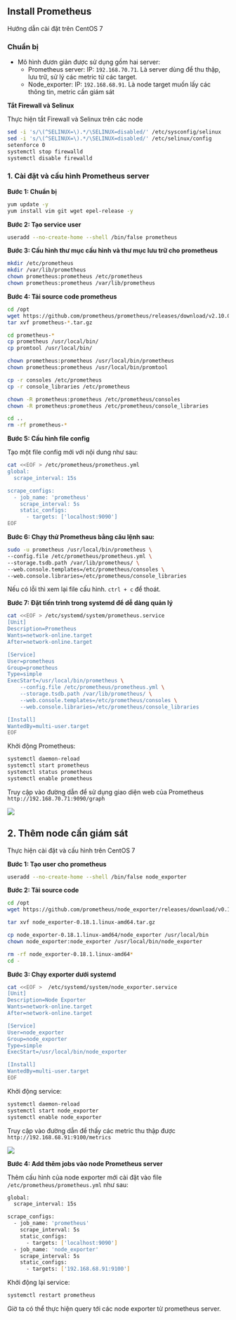 ## Install Prometheus

Hướng dẫn cài đặt trên CentOS 7

### Chuẩn bị

* Mô hình đươn giản được sử dụng gồm hai server:
  * Prometheus server: IP: `192.168.70.71`. Là server dùng để thu thập, lưu trữ, sử lý các metric từ các target.
  * Node_exporter: IP: `192.168.68.91`. Là node target muốn lấy các thông tin, metric cần giám sát

**Tắt Firewall và Selinux**

Thực hiện tắt Firewall và Selinux trên các node

```sh
sed -i 's/\(^SELINUX=\).*/\SELINUX=disabled/' /etc/sysconfig/selinux
sed -i 's/\(^SELINUX=\).*/\SELINUX=disabled/' /etc/selinux/config
setenforce 0
systemctl stop firewalld
systemctl disable firewalld
```

### 1. Cài đặt và cấu hình Prometheus server

**Bước 1: Chuẩn bị**

```sh
yum update -y
yum install vim git wget epel-release -y
``` 

**Bước 2: Tạo service user**

```sh
useradd --no-create-home --shell /bin/false prometheus
```

**Bước 3: Cấu hình thư mục cấu hình và thư mục lưu trữ cho prometheus**

```sh
mkdir /etc/prometheus
mkdir /var/lib/prometheus
chown prometheus:prometheus /etc/prometheus
chown prometheus:prometheus /var/lib/prometheus
```

**Bước 4: Tải source code prometheus**  

```sh
cd /opt
wget https://github.com/prometheus/prometheus/releases/download/v2.10.0/prometheus-2.10.0.linux-amd64.tar.gz
tar xvf prometheus-*.tar.gz 

cd prometheus-*
cp prometheus /usr/local/bin/
cp promtool /usr/local/bin/

chown prometheus:prometheus /usr/local/bin/prometheus
chown prometheus:prometheus /usr/local/bin/promtool

cp -r consoles /etc/prometheus
cp -r console_libraries /etc/prometheus

chown -R prometheus:prometheus /etc/prometheus/consoles
chown -R prometheus:prometheus /etc/prometheus/console_libraries

cd ..
rm -rf prometheus-*
```

**Bước 5: Cấu hình file config**

Tạo một file config mới với nội dung như sau:

```sh
cat <<EOF > /etc/prometheus/prometheus.yml
global:
  scrape_interval: 15s

scrape_configs:
  - job_name: 'prometheus'
    scrape_interval: 5s
    static_configs:
      - targets: ['localhost:9090']
EOF
```

**Bước 6: Chạy thử Prometheus bằng câu lệnh sau:**

```sh
sudo -u prometheus /usr/local/bin/prometheus \
--config.file /etc/prometheus/prometheus.yml \
--storage.tsdb.path /var/lib/prometheus/ \
--web.console.templates=/etc/prometheus/consoles \
--web.console.libraries=/etc/prometheus/console_libraries
```

Nếu có lỗi thì xem lại file cấu hình. `ctrl + c` để thoát.

**Bước 7: Đặt tiến trình trong systemd để dễ dàng quản lý**

```sh
cat <<EOF > /etc/systemd/system/prometheus.service
[Unit]
Description=Prometheus
Wants=network-online.target
After=network-online.target

[Service]
User=prometheus
Group=prometheus
Type=simple
ExecStart=/usr/local/bin/prometheus \
    --config.file /etc/prometheus/prometheus.yml \
    --storage.tsdb.path /var/lib/prometheus/ \
    --web.console.templates=/etc/prometheus/consoles \
    --web.console.libraries=/etc/prometheus/console_libraries

[Install]
WantedBy=multi-user.target
EOF
```

Khởi động Prometheus: 

```sh
systemctl daemon-reload
systemctl start prometheus
systemctl status prometheus
systemctl enable prometheus
```

Truy cập vào đường dẫn để sử dụng giao diện web của Prometheus `http://192.168.70.71:9090/graph`

<img src="../img/2.png">


## 2. Thêm node cần giám sát

Thực hiện cài đặt và cấu hình trên CentOS 7

**Bước 1: Tạo user cho prometheus**

```sh
useradd --no-create-home --shell /bin/false node_exporter
```

**Bước 2: Tải source code**

```sh
cd /opt
wget https://github.com/prometheus/node_exporter/releases/download/v0.18.1/node_exporter-0.18.1.linux-amd64.tar.gz

tar xvf node_exporter-0.18.1.linux-amd64.tar.gz

cp node_exporter-0.18.1.linux-amd64/node_exporter /usr/local/bin
chown node_exporter:node_exporter /usr/local/bin/node_exporter

rm -rf node_exporter-0.18.1.linux-amd64*
cd -
```

**Bước 3: Chạy exporter dưới systemd**

```sh
cat <<EOF >  /etc/systemd/system/node_exporter.service
[Unit]
Description=Node Exporter
Wants=network-online.target
After=network-online.target

[Service]
User=node_exporter
Group=node_exporter
Type=simple
ExecStart=/usr/local/bin/node_exporter

[Install]
WantedBy=multi-user.target
EOF
```

Khởi động service:

```sh
systemctl daemon-reload
systemctl start node_exporter
systemctl enable node_exporter
```

Truy cập vào đường dẫn để thấy các metric thu thập được `http://192.168.68.91:9100/metrics`

<img src="../img/1.png">

**Bước 4: Add thêm jobs vào node Prometheus server**

Thêm cấu hình của node exporter mới cài đặt vào file `/etc/prometheus/prometheus.yml` như sau:
```sh
global:
  scrape_interval: 15s

scrape_configs:
  - job_name: 'prometheus'
    scrape_interval: 5s
    static_configs:
      - targets: ['localhost:9090']
  - job_name: 'node_exporter'
    scrape_interval: 5s
    static_configs:
      - targets: ['192.168.68.91:9100']
```

Khởi động lại service:

```sh
systemctl restart prometheus
```

Giờ ta có thể thực hiện query tới các node exporter từ prometheus server.


